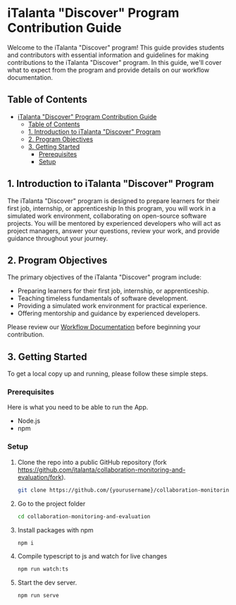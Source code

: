 # iTalanta "Discover" Program Contribution Guide

Welcome to the iTalanta "Discover" program! This guide provides students and contributors with essential information and guidelines for making contributions to the iTalanta "Discover" program. In this guide, we'll cover what to expect from the program and provide details on our workflow documentation.

## Table of Contents

- [iTalanta "Discover" Program Contribution Guide](#italanta-discover-program-contribution-guide)
  - [Table of Contents](#table-of-contents)
  - [1. Introduction to iTalanta "Discover" Program](#1-introduction-to-italanta-discover-program)
  - [2. Program Objectives](#2-program-objectives)
  - [3. Getting Started](#3-getting-started)
    - [Prerequisites](#prerequisites)
    - [Setup](#setup)

## 1. Introduction to iTalanta "Discover" Program

The iTalanta "Discover" program is designed to prepare learners for their first job, internship, or apprenticeship In this program, you will work in a simulated work environment, collaborating on open-source software projects. You will be mentored by experienced developers who will act as project managers, answer your questions, review your work, and provide guidance throughout your journey.

## 2. Program Objectives

The primary objectives of the iTalanta "Discover" program include:

- Preparing learners for their first job, internship, or apprenticeship.
- Teaching timeless fundamentals of software development.
- Providing a simulated work environment for practical experience.
- Offering mentorship and guidance by experienced developers.

Please review our [Workflow Documentation](./WORKFLOW-DOCUMENTATION.md) before beginning your contribution.

## 3. Getting Started

To get a local copy up and running, please follow these simple steps.

### Prerequisites

Here is what you need to be able to run the App.

- Node.js
- npm

### Setup

1. Clone the repo into a public GitHub repository (fork <https://github.com/italanta/collaboration-monitoring-and-evaluation/fork>).

   ```sh
   git clone https://github.com/{yourusername}/collaboration-monitoring-and-evaluation.git
   ```

2. Go to the project folder

   ```sh
   cd collaboration-monitoring-and-evaluation
   ```

3. Install packages with npm

   ```sh
   npm i
   ```

4. Compile typescript to js and watch for live changes

   ```sh
   npm run watch:ts
   ```

5. Start the dev server.

   ```sh
   npm run serve
   ```
